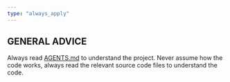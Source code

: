 ```yaml
---
type: "always_apply"
---
```


## GENERAL ADVICE ##

Always read [AGENTS.md](mdc:AGENTS.md) to understand the project. Never assume how the code works, always read the relevant source code files to understand the code. 
